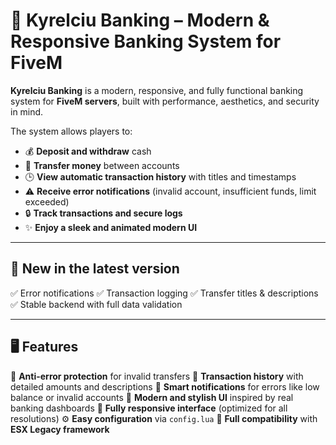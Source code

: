 # 💸 Kyrelciu Banking – Modern & Responsive Banking System for FiveM

**Kyrelciu Banking** is a modern, responsive, and fully functional banking system for **FiveM servers**, built with performance, aesthetics, and security in mind.

The system allows players to:

* 💰 **Deposit and withdraw** cash
* 🏦 **Transfer money** between accounts
* 🕒 **View automatic transaction history** with titles and timestamps
* ⚠️ **Receive error notifications** (invalid account, insufficient funds, limit exceeded)
* 🔒 **Track transactions and secure logs**
* ✨ **Enjoy a sleek and animated modern UI**

---

## 🚀 New in the latest version

✅ Error notifications
✅ Transaction logging
✅ Transfer titles & descriptions
✅ Stable backend with full data validation

---

## 🖥️ Features

🔐 **Anti-error protection** for invalid transfers
🧾 **Transaction history** with detailed amounts and descriptions
📢 **Smart notifications** for errors like low balance or invalid accounts
💬 **Modern and stylish UI** inspired by real banking dashboards
📱 **Fully responsive interface** (optimized for all resolutions)
⚙️ **Easy configuration** via `config.lua`
🧠 **Full compatibility** with **ESX Legacy framework**
